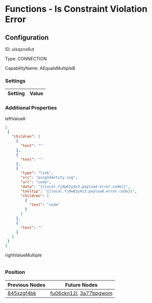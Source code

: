 # Functions - Is Constraint Violation Error
## Configuration
ID:  ulsqznx6ut

Type: CONNECTION 

CapabilityName: AEqualsMultipleB

### Settings
| Setting | Value  |
| :------------------------ | ---------------------------------------- |
 




### Additional Properties
leftValueA
 ```json 
[
  {
    "children": [
      {
        "text": ""
      },
      {
        "text": ""
      },
      {
        "type": "link",
        "src": "pingIdentity.svg",
        "url": "code",
        "data": "{{local.fj8w62y4z3.payload.error.code}}",
        "tooltip": "{{local.fj8w62y4z3.payload.error.code}}",
        "children": [
          {
            "text": "code"
          }
        ]
      },
      {
        "text": ""
      }
    ]
  }
]
```


rightValueMultiple
 ```json 

```




### Position
| Previous Nodes | Future Nodes |
| :------------- | ------------ |
| [845xzgf4bk](./845xzgf4bk.md) | [fu06ckn12l](./fu06ckn12l.md), [3a77bpgwom](./3a77bpgwom.md) |